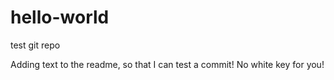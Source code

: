 # hello-world
test git repo

Adding text to the readme, so that I can test a commit!
No white key for you!
